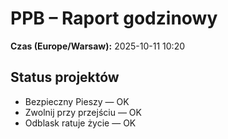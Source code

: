# PPB – Raport godzinowy
**Czas (Europe/Warsaw):** 2025-10-11 10:20

## Status projektów
- Bezpieczny Pieszy — OK
- Zwolnij przy przejściu — OK
- Odblask ratuje życie — OK

